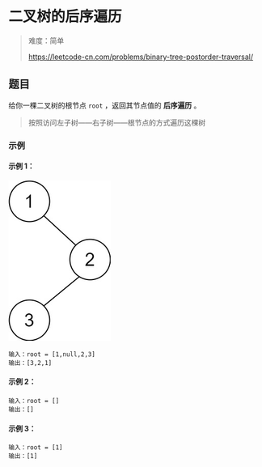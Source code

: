 # 二叉树的后序遍历

> 难度：简单
>
> https://leetcode-cn.com/problems/binary-tree-postorder-traversal/

## 题目

给你一棵二叉树的根节点 `root` ，返回其节点值的 **后序遍历** 。

> 按照访问左子树——右子树——根节点的方式遍历这棵树

### 示例

#### 示例 1：

![binary-tree-postorder-traversal.jpg](../../assets/images/binary-tree-postorder-traversal.jpg)

```
输入：root = [1,null,2,3]
输出：[3,2,1]
```

#### 示例 2：

```
输入：root = []
输出：[]
```

#### 示例 3：

```
输入：root = [1]
输出：[1]
```

